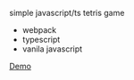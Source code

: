 simple javascript/ts tetris game

- webpack
- typescript
- vanila javascript

[Demo](https://tetris-game-rho.vercel.app/)